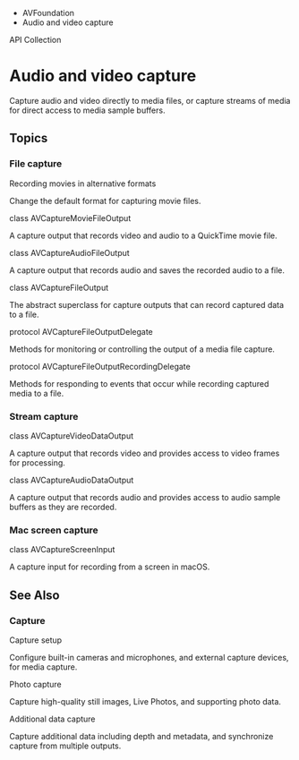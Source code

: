 

- AVFoundation
-  Audio and video capture 

API Collection

# Audio and video capture

Capture audio and video directly to media files, or capture streams of media for direct access to media sample buffers.

## Topics

### File capture

Recording movies in alternative formats

Change the default format for capturing movie files.

class AVCaptureMovieFileOutput

A capture output that records video and audio to a QuickTime movie file.

class AVCaptureAudioFileOutput

A capture output that records audio and saves the recorded audio to a file.

class AVCaptureFileOutput

The abstract superclass for capture outputs that can record captured data to a file.

protocol AVCaptureFileOutputDelegate

Methods for monitoring or controlling the output of a media file capture.

protocol AVCaptureFileOutputRecordingDelegate

Methods for responding to events that occur while recording captured media to a file.

### Stream capture

class AVCaptureVideoDataOutput

A capture output that records video and provides access to video frames for processing.

class AVCaptureAudioDataOutput

A capture output that records audio and provides access to audio sample buffers as they are recorded.

### Mac screen capture

class AVCaptureScreenInput

A capture input for recording from a screen in macOS.

## See Also

### Capture

Capture setup

Configure built-in cameras and microphones, and external capture devices, for media capture.

Photo capture

Capture high-quality still images, Live Photos, and supporting photo data.

Additional data capture

Capture additional data including depth and metadata, and synchronize capture from multiple outputs.


